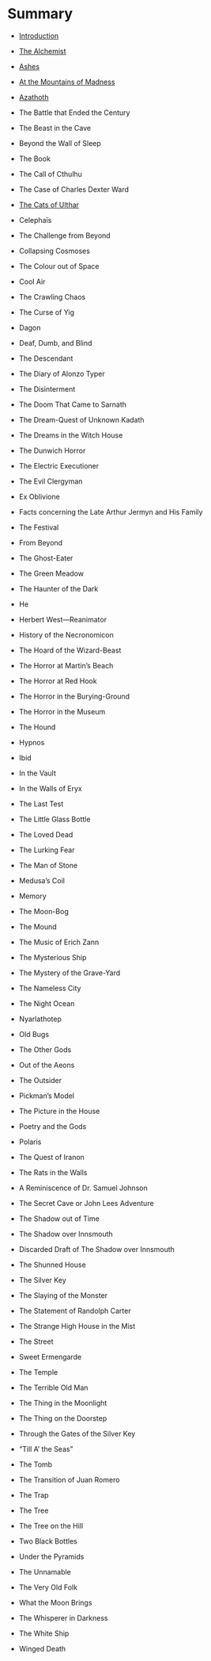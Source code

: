 # Summary

* [Introduction](README.md)

* [The Alchemist](the-alchemist.md)
* [Ashes](ashes.md)
* [At the Mountains of Madness](at-the-mountains-of-madness.md)
* [Azathoth](azathoth.md)

* The Battle that Ended the Century
* The Beast in the Cave
* Beyond the Wall of Sleep
* The Book
* The Call of Cthulhu
* The Case of Charles Dexter Ward

* [The Cats of Ulthar](the-cats-of-ulthar.md)

* Celephaïs
* The Challenge from Beyond
* Collapsing Cosmoses
* The Colour out of Space
* Cool Air
* The Crawling Chaos
* The Curse of Yig
* Dagon
* Deaf, Dumb, and Blind
* The Descendant
* The Diary of Alonzo Typer
* The Disinterment
* The Doom That Came to Sarnath
* The Dream-Quest of Unknown Kadath
* The Dreams in the Witch House
* The Dunwich Horror
* The Electric Executioner
* The Evil Clergyman
* Ex Oblivione
* Facts concerning the Late Arthur Jermyn and His Family
* The Festival
* From Beyond
* The Ghost-Eater
* The Green Meadow
* The Haunter of the Dark
* He
* Herbert West—Reanimator
* History of the Necronomicon
* The Hoard of the Wizard-Beast
* The Horror at Martin’s Beach
* The Horror at Red Hook
* The Horror in the Burying-Ground
* The Horror in the Museum
* The Hound
* Hypnos
* Ibid
* In the Vault
* In the Walls of Eryx
* The Last Test
* The Little Glass Bottle
* The Loved Dead
* The Lurking Fear
* The Man of Stone
* Medusa’s Coil
* Memory
* The Moon-Bog
* The Mound
* The Music of Erich Zann
* The Mysterious Ship
* The Mystery of the Grave-Yard
* The Nameless City
* The Night Ocean
* Nyarlathotep
* Old Bugs
* The Other Gods
* Out of the Aeons
* The Outsider
* Pickman’s Model
* The Picture in the House
* Poetry and the Gods
* Polaris
* The Quest of Iranon
* The Rats in the Walls
* A Reminiscence of Dr. Samuel Johnson
* The Secret Cave or John Lees Adventure
* The Shadow out of Time
* The Shadow over Innsmouth
* Discarded Draft of The Shadow over Innsmouth
* The Shunned House
* The Silver Key
* The Slaying of the Monster
* The Statement of Randolph Carter
* The Strange High House in the Mist
* The Street
* Sweet Ermengarde
* The Temple
* The Terrible Old Man
* The Thing in the Moonlight
* The Thing on the Doorstep
* Through the Gates of the Silver Key
* “Till A’ the Seas”
* The Tomb
* The Transition of Juan Romero
* The Trap
* The Tree
* The Tree on the Hill
* Two Black Bottles
* Under the Pyramids
* The Unnamable
* The Very Old Folk
* What the Moon Brings
* The Whisperer in Darkness
* The White Ship
* Winged Death
